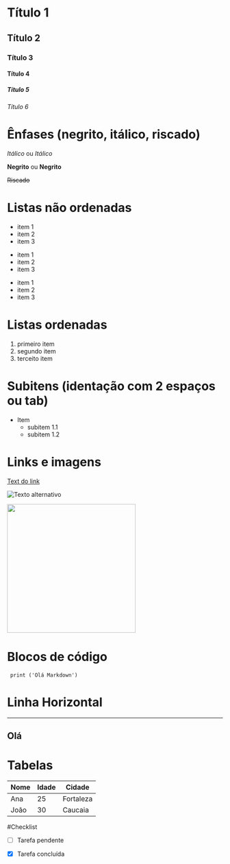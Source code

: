# Título 1
## Título 2
### Título 3
#### Título 4
##### Título 5
###### Título 6

# Ênfases (negrito, itálico, riscado)
*Itálico*  ou _Itálico_


**Negrito** ou __Negrito__


~~Riscado~~  

# Listas não ordenadas

* item 1
* item 2
* item 3


- item 1
- item 2
- item 3


+ item 1
+ item 2
+ item 3


# Listas ordenadas 

1. primeiro item
2. segundo item
3. terceito item


# Subitens (identação com 2 espaços ou tab)

- Item
    - subitem 1.1
    - subitem 1.2

# Links e imagens

[Text do link](https://www.google.com)

![Texto alternativo](https://encrypted-tbn0.gstatic.com/images?q=tbn:ANd9GcQYZqZkpMyiN2uSuT7GAf6JSkJ44YsZqoQHdw&s)

<img src="https://encrypted-tbn0.gstatic.com/images?q=tbn:ANd9GcQYZqZkpMyiN2uSuT7GAf6JSkJ44YsZqoQHdw&s" width=300px>


# Blocos de código


```` print ('Olá Markdown')````


# Linha Horizontal

---
Olá
---

# Tabelas

|Nome   |Idade  |Cidade |
|-------|-------|-------|
|Ana    |25     |Fortaleza|
|João   |30     |Caucaia|


#Checklist

- [ ] Tarefa pendente
- [x] Tarefa concluída

